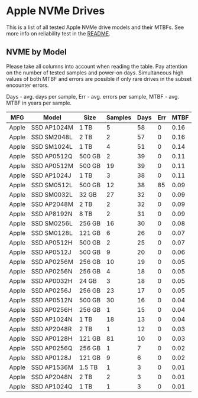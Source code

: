 Apple NVMe Drives
=================

This is a list of all tested Apple NVMe drive models and their MTBFs. See more
info on reliability test in the [README](https://github.com/linuxhw/SMART).

NVME by Model
------------

Please take all columns into account when reading the table. Pay attention on the
number of tested samples and power-on days. Simultaneous high values of both MTBF
and errors are possible if only rare drives in the subset encounter errors.

Days - avg. days per sample,
Err  - avg. errors per sample,
MTBF - avg. MTBF in years per sample.

| MFG       | Model              | Size   | Samples | Days  | Err   | MTBF |
|-----------|--------------------|--------|---------|-------|-------|------|
| Apple     | SSD AP1024M        | 1 TB   | 5       | 58    | 0     | 0.16   |
| Apple     | SSD SM2048L        | 2 TB   | 2       | 57    | 0     | 0.16   |
| Apple     | SSD SM1024L        | 1 TB   | 4       | 51    | 0     | 0.14   |
| Apple     | SSD AP0512Q        | 500 GB | 2       | 39    | 0     | 0.11   |
| Apple     | SSD AP0512M        | 500 GB | 19      | 39    | 0     | 0.11   |
| Apple     | SSD AP1024J        | 1 TB   | 3       | 38    | 0     | 0.11   |
| Apple     | SSD SM0512L        | 500 GB | 12      | 38    | 85    | 0.09   |
| Apple     | SSD SM0032L        | 32 GB  | 27      | 32    | 0     | 0.09   |
| Apple     | SSD AP2048M        | 2 TB   | 2       | 32    | 0     | 0.09   |
| Apple     | SSD AP8192N        | 8 TB   | 2       | 31    | 0     | 0.09   |
| Apple     | SSD SM0256L        | 256 GB | 16      | 30    | 0     | 0.08   |
| Apple     | SSD SM0128L        | 121 GB | 6       | 26    | 0     | 0.07   |
| Apple     | SSD AP0512H        | 500 GB | 2       | 25    | 0     | 0.07   |
| Apple     | SSD AP0512J        | 500 GB | 9       | 20    | 0     | 0.06   |
| Apple     | SSD AP0256M        | 256 GB | 10      | 19    | 0     | 0.05   |
| Apple     | SSD AP0256N        | 256 GB | 4       | 18    | 0     | 0.05   |
| Apple     | SSD AP0032H        | 24 GB  | 3       | 18    | 0     | 0.05   |
| Apple     | SSD AP0256J        | 256 GB | 23      | 17    | 0     | 0.05   |
| Apple     | SSD AP0512N        | 500 GB | 30      | 16    | 0     | 0.04   |
| Apple     | SSD AP0256H        | 256 GB | 1       | 15    | 0     | 0.04   |
| Apple     | SSD AP1024N        | 1 TB   | 18      | 13    | 0     | 0.04   |
| Apple     | SSD AP2048R        | 2 TB   | 1       | 12    | 0     | 0.03   |
| Apple     | SSD AP0128H        | 121 GB | 81      | 10    | 0     | 0.03   |
| Apple     | SSD AP0256Q        | 256 GB | 1       | 7     | 0     | 0.02   |
| Apple     | SSD AP0128J        | 121 GB | 9       | 6     | 0     | 0.02   |
| Apple     | SSD AP1536M        | 1.5 TB | 1       | 3     | 0     | 0.01   |
| Apple     | SSD AP2048N        | 2 TB   | 2       | 3     | 0     | 0.01   |
| Apple     | SSD AP1024Q        | 1 TB   | 1       | 3     | 0     | 0.01   |
